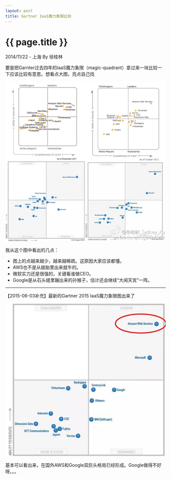 ```yaml
---
layout: post
title: Gartner IaaS魔力象限比较
---
```


{{ page.title }}
================

<p class="meta">2014/11/22 - 上海 By 徐桂林</p>

要是把Garnter过去四年的IaaS魔力象限（magic-quadrant）拿过来一块比较一下应该比较有意思。想看点大图，亮点自己找

![Gartner IaaS魔力象限图](/images/2014-11-22/gartner-iaas.jpg)


我从这个图中看出的几点：

- 图上的点越来越少，越来越稀疏。这原因大家应该都懂。
- AWS也不是从娘胎里出来就牛的。
- 微软实力还是很强的，关键看谁做CEO。
- Google是从石头缝里蹦出来的孙猴子，估计还会继续“大闹天宫”一阵。

------------------------------------

【2015-06-03补充】最新的Gartner 2015 IaaS魔力象限图出来了

![Gartner IaaS魔力象限图](/images/2014-11-22/gartner-iaas-2015.png)

基本可以看出来，在国外AWS和Google双巨头格局已经形成。Google做得不好呀。。。
